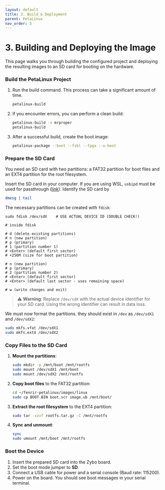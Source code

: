 ```yaml
---
layout: default
title: 3. Build & Deployment
parent: PetaLinux
nav_order: 3
---
```


# 3. Building and Deploying the Image

This page walks you through building the configured project and deploying the resulting images to an SD card for booting on the hardware.

### Build the PetaLinux Project

1.  Run the build command. This process can take a significant amount of time.
    ```bash
    petalinux-build
    ```
2.  If you encounter errors, you can perform a clean build:
    ```bash
    petalinux-build -x mrproper
    petalinux-build
    ```
3.  After a successful build, create the boot image:
    ```bash
    petalinux-package --boot --fsbl --fpga --u-boot
    ```

### Prepare the SD Card

You need an SD card with two partitions: a FAT32 partition for boot files and an EXT4 partition for the root filesystem.

Insert the SD card in your computer. If you are using WSL, `usbipd` must be used for passthrough ([link](https://learn.microsoft.com/en-us/windows/wsl/connect-usb)). Identify the SD card by
```bash
dmesg | tail
```

The necessary partitions can be created with `fdisk`:

```plaintext
sudo fdisk /dev/sdX    # USE ACTUAL DEVICE ID (DOUBLE CHECK!)

# inside fdisk

# d (delete existing partitions)
# n (new partition)
# p (primary)
# 1 (partition number 1)
# <Enter> (default first sector)
# +256M (size for boot partition)

# n (new partition)
# p (primary)
# 2 (partition number 2)
# <Enter> (default first sector)
# <Enter> (default last sector - uses remaining space)

# w (write changes and exit)
```

> ⚠️ **Warning**: Replace `/dev/sdX` with the actual device identifier for your SD card. Using the wrong identifier can result in data loss.

We must now format the partitions. they should exist in `/dev` as `/dev/sdX1` and `/dev/sdX2`:

```bash
sudo mkfs.vfat /dev/sdX1
sudo mkfs.ext4 /dev/sdX2
```

### Copy Files to the SD Card

1.  **Mount the partitions**:
    ```bash
    sudo mkdir -p /mnt/boot /mnt/rootfs
    sudo mount /dev/sdX1 /mnt/boot
    sudo mount /dev/sdX2 /mnt/rootfs
    ```
2.  **Copy boot files** to the FAT32 partition:
    ```bash
    cd ~/fenrir-petalinux/images/linux
    sudo cp BOOT.BIN boot.scr image.ub /mnt/boot/
    ```
3.  **Extract the root filesystem** to the EXT4 partition:
    ```bash
    sudo tar -xzvf rootfs.tar.gz -C /mnt/rootfs
    ```
4.  **Sync and unmount**:
    ```bash
    sync
    sudo umount /mnt/boot /mnt/rootfs
    ```

### Boot the Device

1.  Insert the prepared SD card into the Zybo board.
2.  Set the boot mode jumper to **SD**.
3.  Connect a USB cable for power and a serial console (Baud rate: 115200).
4.  Power on the board. You should see boot messages in your serial terminal.
